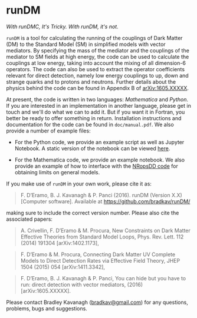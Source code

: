 # runDM

*With runDMC, It's Tricky. With runDM, it's not.*

`runDM` is a tool for calculating the running of the couplings of Dark Matter (DM) to the Standard Model (SM) in simplified models with vector mediators. By specifying the mass of the mediator and the couplings of the mediator to SM fields at high energy, the code can be used to calculate the couplings at low energy, taking into account the mixing of all dimension-6 operators. The code can also be used to extract the operator coefficients relevant for direct detection, namely low energy couplings to up, down and strange quarks and to protons and neutrons. Further details about the physics behind the code can be found in Appendix B of [arXiv:1605.XXXXX](http://arxiv.org/abs/1605.XXXXX).

At present, the code is written in two languages: *Mathematica* and *Python*. If you are interested in an implementation in another language, please get in touch and we'll do what we can to add it. But if you want it in Fortran, you better be ready to offer something in return. Installation instructions and documentation for the code can be found in `doc/manual.pdf`. We also provide a number of example files:

- For the Python code, we provide an example script as well as Jupyter Notebook. A static version of the notebook can be viewed [here](http://nbviewer.jupyter.org/github/bradkav/runDM/blob/master/python/runDM-examples.ipynb).

- For the Mathematica code, we provide an example notebook. We also provide an example of how to interface with the [NRopsDD code](http://www.marcocirelli.net/NROpsDD.html) for obtaining limits on general models.

If you make use of `runDM` in your own work, please cite it as:

>F. D’Eramo, B. J. Kavanagh & P. Panci (2016). runDM (Version X.X) [Computer software]. Available at https://github.com/bradkav/runDM/

making sure to include the correct version number. Please also cite the associated papers:

>A. Crivellin, F. D’Eramo & M. Procura, New Constraints on Dark Matter Effective Theories from Standard Model Loops, Phys. Rev. Lett. 112 (2014) 191304 [arXiv:1402.1173],

>F. D’Eramo & M. Procura, Connecting Dark Matter UV Complete Models to Direct Detection Rates via Effective Field Theory, JHEP 1504 (2015) 054 [arXiv:1411.3342],

>F. D’Eramo, B. J. Kavanagh & P. Panci, You can hide but you have to run: direct detection with vector mediators, (2016) [arXiv:1605.XXXXX].

Please contact Bradley Kavanagh (bradkav@gmail.com) for any questions, problems, bugs and suggestions.
